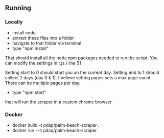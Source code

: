 ## Running

### Locally

- install node
- extract these files into a folder
- navigate to that folder via terminal
- type "npm install"

That should install all the node npm packages needed to run the script. You can modify the settings in r.js./ line 51

Setting start to 0 should start you on the current day. Setting end to 1 should collect 2 days (day 0 & 1). I believe setting pages sets a max page count. There can be multiple pages per day.

- type "npm start" 

that will run the scraper in a custom chrome browser.

### Docker

- docker build -t pdap/palm-beach-scraper .
- docker run --it pdap/palm-beach-scraper